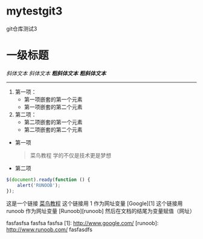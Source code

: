 # mytestgit3
git仓库测试3
# 一级标题
*斜体文本*
_斜体文本_
***粗斜体文本***
___粗斜体文本___

***

1. 第一项：
    - 第一项嵌套的第一个元素
    - 第一项嵌套的第二个元素
2. 第二项：
    - 第二项嵌套的第一个元素
    - 第二项嵌套的第二个元素
         

* 第一项
    > 菜鸟教程
    > 学的不仅是技术更是梦想
* 第二项


```javascript
$(document).ready(function () {
    alert('RUNOOB');
});
```
这是一个链接 [菜鸟教程](https://www.runoob.com)
这个链接用 1 作为网址变量 [Google][1]
这个链接用 runoob 作为网址变量 [Runoob][runoob]
然后在文档的结尾为变量赋值（网址）

fasfasfsa
fasfsa
fasfsa
  [1]: http://www.google.com/
  [runoob]: http://www.runoob.com/
  fasfasdfs
  
  
